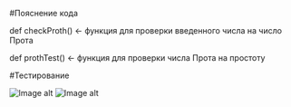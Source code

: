 #Пояснение кода

def checkProth() <- функция для проверки введенного числа на число Прота

def prothTest() <- функция для проверки числа Прота на простоту

#Тестирование

![Image alt](https://github.com/bulgvkov/prothTest/raw/test1.png)
![Image alt](https://github.com/bulgvkov/prothTest/raw/test2.png)
